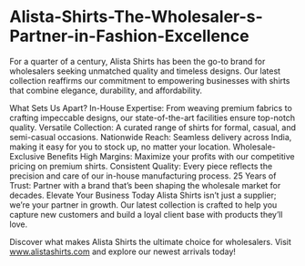 # Alista-Shirts-The-Wholesaler-s-Partner-in-Fashion-Excellence
For a quarter of a century, Alista Shirts has been the go-to brand for wholesalers seeking unmatched quality and timeless designs. Our latest collection reaffirms our commitment to empowering businesses with shirts that combine elegance, durability, and affordability.

What Sets Us Apart?
In-House Expertise: From weaving premium fabrics to crafting impeccable designs, our state-of-the-art facilities ensure top-notch quality.
Versatile Collection: A curated range of shirts for formal, casual, and semi-casual occasions.
Nationwide Reach: Seamless delivery across India, making it easy for you to stock up, no matter your location.
Wholesale-Exclusive Benefits
High Margins: Maximize your profits with our competitive pricing on premium shirts.
Consistent Quality: Every piece reflects the precision and care of our in-house manufacturing process.
25 Years of Trust: Partner with a brand that’s been shaping the wholesale market for decades.
Elevate Your Business Today
Alista Shirts isn’t just a supplier; we’re your partner in growth. Our latest collection is crafted to help you capture new customers and build a loyal client base with products they’ll love.

Discover what makes Alista Shirts the ultimate choice for wholesalers. Visit www.alistashirts.com and explore our newest arrivals today!
